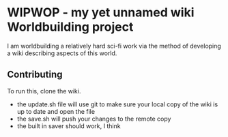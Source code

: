 # WIPWOP - my yet unnamed wiki Worldbuilding project

I am worldbuilding a relatively hard sci-fi work via the method of developing a wiki describing aspects of this world.

## Contributing

To run this, clone the wiki.

* the update.sh file will use git to make sure your local copy of the wiki is up to date and open the file
* the save.sh will push your changes to the remote copy
* the built in saver should work, I think

